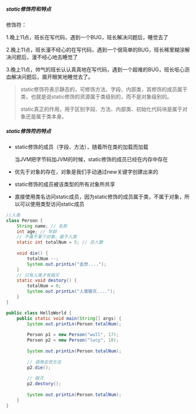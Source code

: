 ##### static修饰符和特点 

修饰符：

1.晚上11点，班长在写代码，遇到一个BUG，班长解决问题后，睡觉去了

2.晚上11点，班长漫不经心的在写代码，遇到一个很简单的BUG，班长稀里糊涂解决问题后，漫不经心地去睡觉了

3.晚上11点，帅气的班长认认真真地在写代码，遇到一个超难的BUG，班长呕心沥血解决问题后，眉开眼笑地睡觉去了。

>  static修饰符表示静态的，可修饰方法、字段、内部类，其修饰的成员属于类，也就是说static修饰的资源属于类级别的，而不是对象级别的。
>
> static真正的作用，用于区别字段、方法、内部类、初始化代码块是属于对象还是属于类本身。

##### static修饰符的特点 

- static修饰的成员（字段、方法），随着所在类的加载而加载

  当JVM把字节码加JVM的时候，static修饰的成员已经在内存中存在

- 优先于对象的存在，对象是我们手动通过new关键字创建出来的

- static修饰的成员被该类型的所有对象所共享

- 直接使用类名访问static成员，因为static修饰的成员属于类，不属于对象，所以可以使用类型访问static成员

```java
//人类
class Person {
    String name; // 名称
    int age; // 年龄
    // 不属于某个对象，属于人类
    static int totalNum = 5; // 总人数
    
    void die() {
        totalNum --;
        System.out.printLn("去世....");
    }
    // 只有人类才有毁灭
    static void destory() {
        totalNum = 0;
        System.out.printLn("人类毁灭....");
    }
}

public class HelloWorld {
    public static void main(String[] args) {
        System.out.printLn(Person.totalNum);
        
        Person p1 = new Person("wull", 17);
        Person p2 = new Person("lucy", 18);
        
        System.out.printLn(Person.totalNum);
        
        // 调用去世方法
        p2.die(); 
        
        // 毁灭
        p2.destory();
        
        System.out.printLn(Person.totalNum);
    }
}
```


